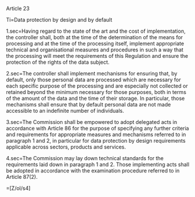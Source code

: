 Article 23

Ti=Data protection by design and by default

1.sec=Having regard to the state of the art and the cost of implementation, the controller shall, both at the time of the determination of the means for processing and at the time of the processing itself, implement appropriate technical and organisational measures and procedures in such a way that the processing will meet the requirements of this Regulation and ensure the protection of the rights of the data subject.

2.sec=The controller shall implement mechanisms for ensuring that, by default, only those personal data are processed which are necessary for each specific purpose of the processing and are especially not collected or retained beyond the minimum necessary for those purposes, both in terms of the amount of the data and the time of their storage. In particular, those mechanisms shall ensure that by default personal data are not made accessible to an indefinite number of individuals.

3.sec=The Commission shall be empowered to adopt delegated acts in accordance with Article 86 for the purpose of specifying any further criteria and requirements for appropriate measures and mechanisms referred to in paragraph 1 and 2, in particular for data protection by design requirements applicable across sectors, products and services.

4.sec=The Commission may lay down technical standards for the requirements laid down in paragraph 1 and 2. Those implementing acts shall be adopted in accordance with the examination procedure referred to in Article 87(2).

=[Z/ol/s4]